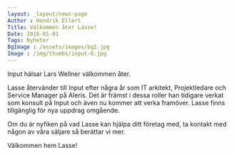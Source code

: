 ```yaml
---
layout: _layout/news-page
Author : Hendrik Ellert
Title: Välkommen åter Lasse!
Date: 2016-01-01
Tags: Nyheter
BgImage : /assets/images/bg1.jpg
Image : /img/thumbs/input-6.jpg
---
```


Input hälsar Lars Wellner välkommen åter. 

Lasse återvänder till Input efter några år som IT arkitekt, Projektledare och Service Manager på Aleris. Det är främst i dessa roller han tidigare verkat som konsult på Input och även nu kommer att verka framöver. Lasse finns tillgänglig för nya uppdrag omgående.

Om du är nyfiken på vad Lasse kan hjälpa ditt företag med, ta kontakt med någon av våra säljare så berättar vi mer.

Välkommen hem Lasse!
